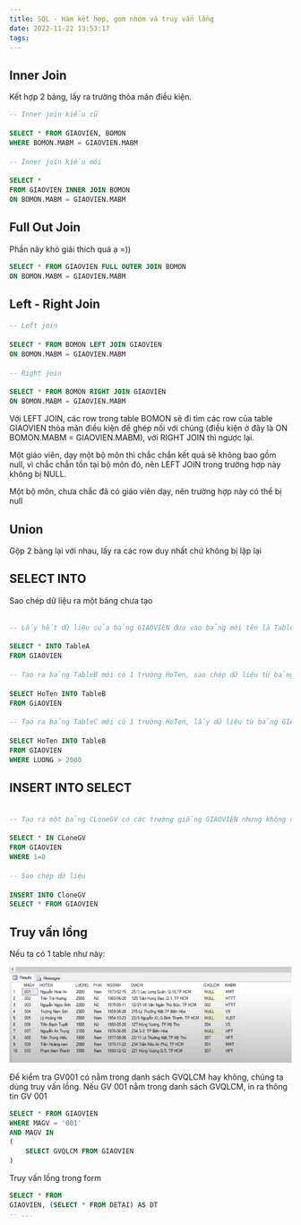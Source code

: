 ```yaml
---
title: SQL - Hàm kết hợp, gom nhóm và truy vấn lồng
date: 2022-11-22 13:53:17
tags:
---
```


## Inner Join

Kết hợp 2 bảng, lấy ra trường thỏa mãn điều kiện.

```sql
-- Inner join kiểu cũ

SELECT * FROM GIAOVIEN, BOMON
WHERE BOMON.MABM = GIAOVIEN.MABM

-- Inner join kiểu mới

SELECT * 
FROM GIAOVIEN INNER JOIN BOMON
ON BOMON.MABM = GIAOVIEN.MABM
```

## Full Out Join

Phần này khó giải thích quá ạ =))

```sql
SELECT * FROM GIAOVIEN FULL OUTER JOIN BOMON
ON BOMON.MABM = GIAOVIEN.MABM
```

## Left - Right Join



```sql
-- Left join

SELECT * FROM BOMON LEFT JOIN GIAOVIEN
ON BOMON.MABM = GIAOVIEN.MABM

-- Right join

SELECT * FROM BOMON RIGHT JOIN GIAOVIEN
ON BOMON.MABM = GIAOVIEN.MABM

```

Với LEFT JOIN, các row trong table BOMON sẽ đi tìm các row của table GIAOVIEN thỏa mãn điều kiện để ghép nối với chúng (điều kiện ở đây là ON BOMON.MABM = GIAOVIEN.MABM), với RIGHT JOIN thì ngược lại.

Một giáo viên, dạy một bộ môn thì chắc chắn kết quả sẽ không bao gồm null, vì chắc chắn tồn tại bộ môn đó, nên LEFT JOIN trong trường hợp này không bị NULL.

Một bộ môn, chưa chắc đã có giáo viên dạy, nên trường hợp này có thể bị null

## Union

Gộp 2 bảng lại với nhau, lấy ra các row duy nhất chứ không bị lặp lại

## SELECT INTO

Sao chép dữ liệu ra một bảng chưa tạo

```sql

-- Lấy hết dữ liệu của bảng GIAOVIEN đưa vào bảng mới tên là TableA

SELECT * INTO TableA
FROM GIAOVIEN 

-- Tạo ra bảng TableB mới có 1 trường HoTen, sao chép dữ liệu từ bảng GIAOVIEN

SELECT HoTen INTO TableB
FROM GiAOVIEN

-- Tạo ra bảng TableC mới có 1 trường HoTen, lấy dữ liệu từ bảng GIAOVIEN với những giáo viên có lương > 2000

SELECT HoTen INTO TableB
FROM GIAOVIEN
WHERE LUONG > 2000

```

## INSERT INTO SELECT

```sql

-- Tạo ra một bảng CLoneGV có các trường giống GIAOVIEN nhưng không có dữ liệu

SELECT * IN CLoneGV
FROM GIAOVIEN
WHERE 1=0

-- Sao chép dữ liệu 

INSERT INTO CloneGV
SELECT * FROM GIAOVIEN

```

## Truy vấn lồng

Nếu ta có 1 table như này:

![](/images/SQLAdvPost/Screenshot_1.png)

Để kiểm tra GV001 có nằm trong danh sách GVQLCM hay không, chúng ta dùng truy vấn lồng. Nếu GV 001 nằm trong danh sách GVQLCM, in ra thông tin GV 001

```sql
SELECT * FROM GIAOVIEN
WHERE MAGV = '001'
AND MAGV IN
(
    SELECT GVQLCM FROM GIAOVIEN
)
```

Truy vấn lồng trong form

```sql
SELECT * FROM
GIAOVIEN, (SELECT * FROM DETAI) AS DT
-- ...
```


